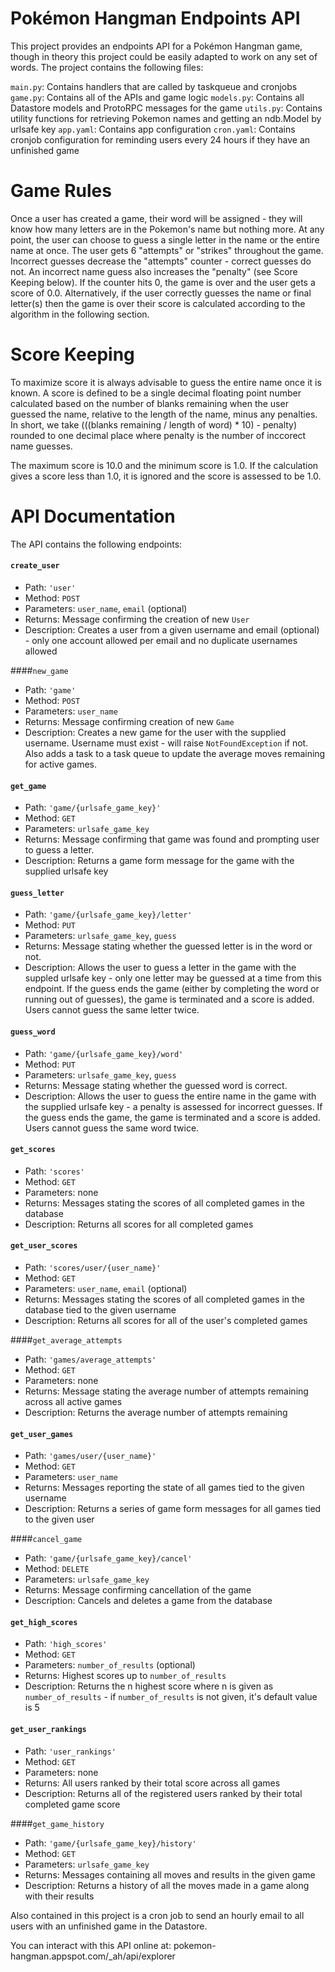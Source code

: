 # Pokémon Hangman Endpoints API

This project provides an endpoints API for a Pokémon Hangman game, though in theory this project could be easily adapted to work on any set of words. The project contains the following files:

`main.py`: Contains handlers that are called by taskqueue and
cronjobs
`game.py`: Contains all of the APIs and game logic
`models.py`: Contains all Datastore models and ProtoRPC messages for the game
`utils.py`: Contains utility functions for retrieving Pokemon names and getting an ndb.Model by urlsafe key
`app.yaml`: Contains app configuration
`cron.yaml`: Contains cronjob configuration for reminding users every 24 hours if they have an unfinished game

# Game Rules

Once a user has created a game, their word will be assigned - they will know how many letters are in the Pokemon's name but nothing more. At any point, the user can choose to guess a single letter in the name or the entire name at once. The user gets 6 "attempts" or "strikes" throughout the game. Incorrect guesses decrease the "attempts" counter - correct guesses do not. An incorrect name guess also increases the "penalty" (see Score Keeping below). If the counter hits 0, the game is over and the user gets a score of 0.0. Alternatively, if the user correctly guesses the name or final letter(s) then the game is over their score is calculated according to the algorithm in the following section.

# Score Keeping

To maximize score it is always advisable to guess the entire name once it is known. A score is defined to be a single decimal floating point number calculated based on the number of blanks remaining when the user guessed the name, relative to the length of the name, minus any penalties. In short, we take (((blanks remaining / length of word) * 10) - penalty) rounded to one decimal place where penalty is the number of inccorect name guesses.

The maximum score is 10.0 and the minimum score is 1.0. If the calculation gives a score less than 1.0, it is ignored and the score is assessed to be 1.0.

# API Documentation

The API contains the following endpoints:

#### `create_user`
- Path: `'user'`
- Method: `POST`
- Parameters: `user_name`, `email` (optional)
- Returns: Message confirming the creation of new `User`
- Description: Creates a user from a given username and email (optional) - only one account allowed per email and no duplicate usernames allowed

####`new_game`
- Path: `'game'`
- Method: `POST`
- Parameters: `user_name`
- Returns: Message confirming creation of new `Game`
- Description: Creates a new game for the user with the supplied username. Username must exist - will raise `NotFoundException` if not. Also adds a task to a task queue to update the average moves remaining for active games.

#### `get_game`
- Path: `'game/{urlsafe_game_key}'`
- Method: `GET`
- Parameters: `urlsafe_game_key`
- Returns: Message confirming that game was found and prompting user to guess a letter.
- Description: Returns a game form message for the game with the supplied urlsafe key

#### `guess_letter`
- Path: `'game/{urlsafe_game_key}/letter'`
- Method: `PUT`
- Parameters: `urlsafe_game_key`, `guess`
- Returns: Message stating whether the guessed letter is in the word or not.
- Description: Allows the user to guess a letter in the game with the suppled urlsafe key - only one letter may be guessed at a time from this endpoint. If the guess ends the game (either by completing the word or running out of guesses), the game is terminated and a score is added. Users cannot guess the same letter twice.

#### `guess_word`
- Path: `'game/{urlsafe_game_key}/word'`
- Method: `PUT`
- Parameters: `urlsafe_game_key`, `guess`
- Returns: Message stating whether the guessed word is correct.
- Description: Allows the user to guess the entire name in the game with the supplied urlsafe key - a penalty is assessed for incorrect guesses. If the guess ends the game, the game is terminated and a score is added. Users cannot guess the same word twice.

#### `get_scores`
- Path: `'scores'`
- Method: `GET`
- Parameters: none
- Returns: Messages stating the scores of all completed games in the database
- Description: Returns all scores for all completed games

#### `get_user_scores`
- Path: `'scores/user/{user_name}'`
- Method: `GET`
- Parameters: `user_name`, `email` (optional)
- Returns: Messages stating the scores of all completed games in the database tied to the given username
- Description: Returns all scores for all of the user's completed games

####`get_average_attempts`
- Path: `'games/average_attempts'`
- Method: `GET`
- Parameters: none
- Returns: Message stating the average number of attempts remaining across all active games
- Description: Returns the average number of attempts remaining

#### `get_user_games`
- Path: `'games/user/{user_name}'`
- Method: `GET`
- Parameters: `user_name`
- Returns: Messages reporting the state of all games tied to the given username
- Description: Returns a series of game form messages for all games tied to the given user

####`cancel_game`
- Path: `'game/{urlsafe_game_key}/cancel'`
- Method: `DELETE`
- Parameters: `urlsafe_game_key`
- Returns: Message confirming cancellation of the game
- Description: Cancels and deletes a game from the database

#### `get_high_scores`
- Path: `'high_scores'`
- Method: `GET`
- Parameters: `number_of_results` (optional)
- Returns: Highest scores up to `number_of_results`
- Description: Returns the n highest score where n is given as `number_of_results` - if `number_of_results` is not given, it's default value is 5

#### `get_user_rankings`
- Path: `'user_rankings'`
- Method: `GET`
- Parameters: none
- Returns: All users ranked by their total score across all games
- Description: Returns all of the registered users ranked by their total completed game score

####`get_game_history`
- Path: `'game/{urlsafe_game_key}/history'`
- Method: `GET`
- Parameters: `urlsafe_game_key`
- Returns: Messages containing all moves and results in the given game
- Description: Returns a history of all the moves made in a game along with their results

Also contained in this project is a cron job to send an hourly email to all users with an unfinished game in the Datastore.

You can interact with this API online at: pokemon-hangman.appspot.com/_ah/api/explorer
